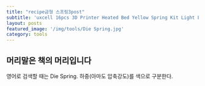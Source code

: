 ```yaml
---
title: "recipe금형 스프링3post"
subtitle: 'uxcell 16pcs 3D Printer Heated Bed Yellow Spring Kit Light Load Compression Leveling Springs 25mm/0.98 Inch'
layout: posts
featured_image: '/img/tools/Die Spring.jpg'
category: tools
---
```


## 머리말은 책의 머리입니다  

영어로 검색할 때는 Die Spring. 하중(아마도 압축강도)를 색으로 구분한다.
